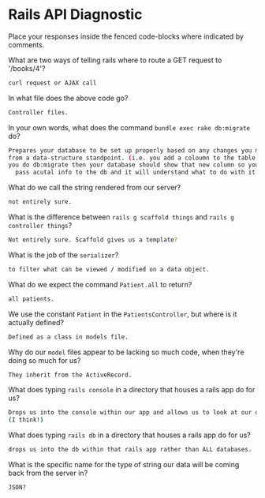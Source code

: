 # Rails API Diagnostic

Place your responses inside the fenced code-blocks where indicated by comments.


What are two ways of telling rails where to route a GET request to '/books/4'?

```bash
curl request or AJAX call
```

In what file does the above code go?

```bash
Controller files.
```

In your own words, what does the command `bundle exec rake db:migrate` do?

```bash
Prepares your database to be set up properly based on any changes you make
from a data-structure standpoint. (i.e. you add a coloumn to the table, when
you do db:migrate then your database should show that new column so you can then
  pass acutal info to the db and it will understand what to do with it.)
```

What do we call the string rendered from our server?

```bash
not entirely sure.
```

What is the difference between `rails g scaffold things` and
`rails g controller things`?

```bash
Not entirely sure. Scaffold gives us a template?
```

What is the job of the `serializer`?

```bash
to filter what can be viewed / modified on a data object.
```

What do we expect the command `Patient.all` to return?

```bash
all patients.
```

We use the constant `Patient` in the `PatientsController`, but where is it
actually defined?

```bash
Defined as a class in models file.
```

Why do our `model` files appear to be lacking so much code, when they're doing
so much for us?

```bash
They inherit from the ActiveRecord.
```

What does typing `rails console` in a directory that houses a rails app do for
us?

```bash
Drops us into the console within our app and allows us to look at our database
(I think!)
```

What does typing `rails db` in a directory that houses a rails app do for us?

```bash
drops us into the db within that rails app rather than ALL databases.
```

What is the specific name for the type of string our data will be coming back
from the server in?

```bash
JSON?
```
